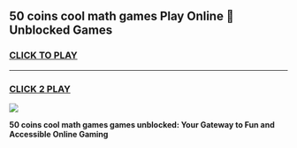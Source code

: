 
## 50 coins cool math games Play Online 👋 Unblocked Games
<h3>
<a href="https://news.freeplayer.one?title=50_coins_cool_math_games&ref=17CMG">CLICK TO PLAY</a></h3>
<hr>

<h3>
<a href="https://news.freeplayer.one?title=50_coins_cool_math_games&ref=17CMG">CLICK 2 PLAY</a>
  
</h3>

<a href="https://news.freeplayer.one?title=50_coins_cool_math_games&ref=17CMG/"><img src="https://clearcache.store/games.png"></a>


**50 coins cool math games games unblocked: Your Gateway to Fun and Accessible Online Gaming**
